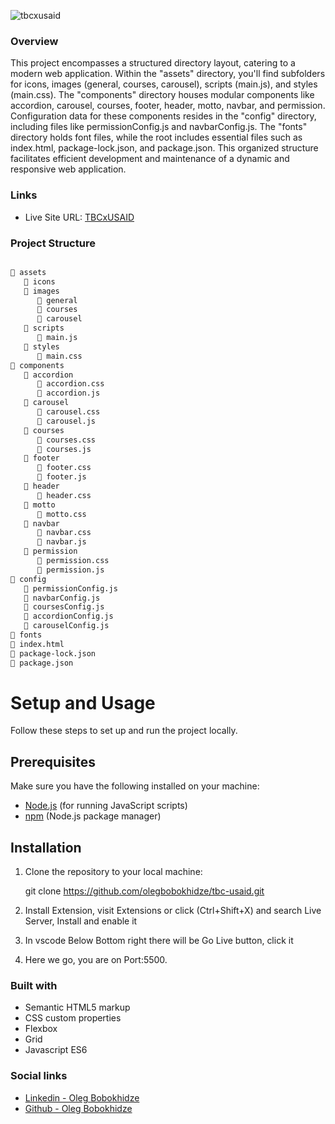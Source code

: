 ![tbcxusaid](https://static.wixstatic.com/media/dd97f4_86c58c47370442a889e9a4e9db4eb00c~mv2.png/v1/crop/x_1,y_0,w_426,h_123/fill/w_106,h_30,al_c,q_85,usm_0.66_1.00_0.01,enc_auto/Asset%201%402x.png)


### Overview

This project encompasses a structured directory layout, catering to a modern web application. Within the "assets" directory, you'll find subfolders for icons, images (general, courses, carousel), scripts (main.js), and styles (main.css). The "components" directory houses modular components like accordion, carousel, courses, footer, header, motto, navbar, and permission. Configuration data for these components resides in the "config" directory, including files like permissionConfig.js and navbarConfig.js. The "fonts" directory holds font files, while the root includes essential files such as index.html, package-lock.json, and package.json. This organized structure facilitates efficient development and maintenance of a dynamic and responsive web application.

### Links

- Live Site URL: [TBCxUSAID](https://tbc-usaid-nine.vercel.app/)

### Project Structure

```bash

📁 assets
   📁 icons
   📁 images
      📁 general
      📁 courses
      📁 carousel
   📁 scripts
      📄 main.js
   📁 styles
      📄 main.css
📁 components
   📁 accordion
      📄 accordion.css
      📄 accordion.js
   📁 carousel
      📄 carousel.css
      📄 carousel.js
   📁 courses
      📄 courses.css
      📄 courses.js
   📁 footer
      📄 footer.css
      📄 footer.js
   📁 header
      📄 header.css
   📁 motto
      📄 motto.css
   📁 navbar
      📄 navbar.css
      📄 navbar.js
   📁 permission
      📄 permission.css
      📄 permission.js
📁 config
   📄 permissionConfig.js
   📄 navbarConfig.js
   📄 coursesConfig.js
   📄 accordionConfig.js
   📄 carouselConfig.js
📁 fonts
📄 index.html
📄 package-lock.json
📄 package.json

```

# Setup and Usage

Follow these steps to set up and run the project locally.

## Prerequisites

Make sure you have the following installed on your machine:

- [Node.js](https://nodejs.org/) (for running JavaScript scripts)
- [npm](https://www.npmjs.com/) (Node.js package manager)

## Installation

1. Clone the repository to your local machine:

   git clone https://github.com/olegbobokhidze/tbc-usaid.git

2. Install Extension, visit Extensions or click (Ctrl+Shift+X) and search Live Server, Install and enable it


3. In vscode Below Bottom right there will be Go Live button, click it


4. Here we go, you are on Port:5500.


### Built with

- Semantic HTML5 markup
- CSS custom properties
- Flexbox
- Grid
- Javascript ES6

### Social links

- [Linkedin - Oleg Bobokhidze](https://www.linkedin.com/in/olegbobokhidze/)
- [Github - Oleg Bobokhidze](https://github.com/Olegbobokhidze)

